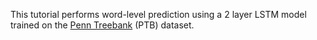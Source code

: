 This tutorial performs word-level prediction using a 2 layer LSTM model trained on the [Penn Treebank](https://www.cis.upenn.edu/~treebank) (PTB) dataset.


